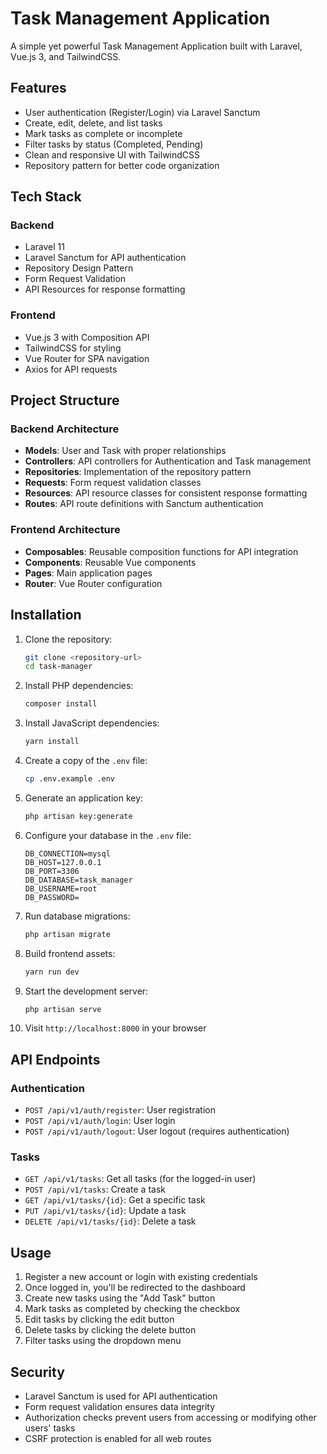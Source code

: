 # Task Management Application

A simple yet powerful Task Management Application built with Laravel, Vue.js 3, and TailwindCSS.

## Features

- User authentication (Register/Login) via Laravel Sanctum
- Create, edit, delete, and list tasks
- Mark tasks as complete or incomplete
- Filter tasks by status (Completed, Pending)
- Clean and responsive UI with TailwindCSS
- Repository pattern for better code organization

## Tech Stack

### Backend

- Laravel 11
- Laravel Sanctum for API authentication
- Repository Design Pattern
- Form Request Validation
- API Resources for response formatting

### Frontend

- Vue.js 3 with Composition API
- TailwindCSS for styling
- Vue Router for SPA navigation
- Axios for API requests

## Project Structure

### Backend Architecture

- **Models**: User and Task with proper relationships
- **Controllers**: API controllers for Authentication and Task management
- **Repositories**: Implementation of the repository pattern
- **Requests**: Form request validation classes
- **Resources**: API resource classes for consistent response formatting
- **Routes**: API route definitions with Sanctum authentication

### Frontend Architecture

- **Composables**: Reusable composition functions for API integration
- **Components**: Reusable Vue components
- **Pages**: Main application pages
- **Router**: Vue Router configuration

## Installation

1. Clone the repository:

   ```bash
   git clone <repository-url>
   cd task-manager
   ```

2. Install PHP dependencies:

   ```bash
   composer install
   ```

3. Install JavaScript dependencies:

   ```bash
   yarn install
   ```

4. Create a copy of the `.env` file:

   ```bash
   cp .env.example .env
   ```

5. Generate an application key:

   ```bash
   php artisan key:generate
   ```

6. Configure your database in the `.env` file:

   ```
   DB_CONNECTION=mysql
   DB_HOST=127.0.0.1
   DB_PORT=3306
   DB_DATABASE=task_manager
   DB_USERNAME=root
   DB_PASSWORD=
   ```

7. Run database migrations:

   ```bash
   php artisan migrate
   ```

8. Build frontend assets:

   ```bash
   yarn run dev
   ```

9. Start the development server:

   ```bash
   php artisan serve
   ```

10. Visit `http://localhost:8000` in your browser

## API Endpoints

### Authentication

- `POST /api/v1/auth/register`: User registration
- `POST /api/v1/auth/login`: User login
- `POST /api/v1/auth/logout`: User logout (requires authentication)

### Tasks

- `GET /api/v1/tasks`: Get all tasks (for the logged-in user)
- `POST /api/v1/tasks`: Create a task
- `GET /api/v1/tasks/{id}`: Get a specific task
- `PUT /api/v1/tasks/{id}`: Update a task
- `DELETE /api/v1/tasks/{id}`: Delete a task

## Usage

1. Register a new account or login with existing credentials
2. Once logged in, you'll be redirected to the dashboard
3. Create new tasks using the "Add Task" button
4. Mark tasks as completed by checking the checkbox
5. Edit tasks by clicking the edit button
6. Delete tasks by clicking the delete button
7. Filter tasks using the dropdown menu

## Security

- Laravel Sanctum is used for API authentication
- Form request validation ensures data integrity
- Authorization checks prevent users from accessing or modifying other users' tasks
- CSRF protection is enabled for all web routes
